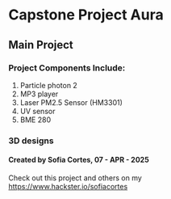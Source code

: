 # Capstone Project Aura

## Main Project


### Project Components Include:
1. Particle photon 2
2. MP3 player
3. Laser PM2.5 Sensor (HM3301)
4. UV sensor
5. BME 280

### 3D designs

####  Created by Sofia Cortes, 07 - APR - 2025
Check out this project and others on my https://www.hackster.io/sofiacortes 
